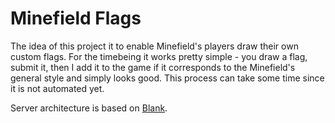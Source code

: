 Minefield Flags
===============

The idea of this project it to enable Minefield's players draw their own custom flags. For the timebeing it works pretty simple - you draw a flag, submit it, then I add it to the game if it corresponds to the Minefield's general style and simply looks good. This process can take some time since it is not automated yet.

Server architecture is based on [Blank](https://github.com/borbit/blank).

